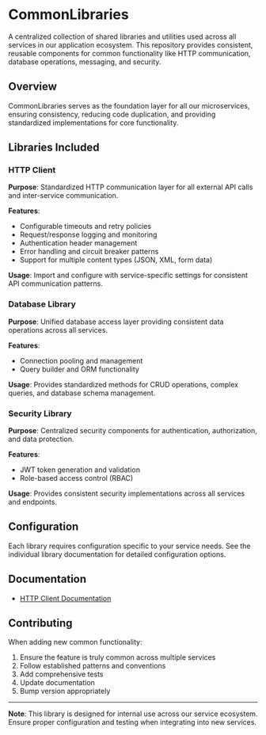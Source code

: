 # CommonLibraries

A centralized collection of shared libraries and utilities used across all services in our application ecosystem. This repository provides consistent, reusable components for common functionality like HTTP communication, database operations, messaging, and security.

## Overview

CommonLibraries serves as the foundation layer for all our microservices, ensuring consistency, reducing code duplication, and providing standardized implementations for core functionality.

## Libraries Included

### HTTP Client
**Purpose**: Standardized HTTP communication layer for all external API calls and inter-service communication.

**Features**:
- Configurable timeouts and retry policies
- Request/response logging and monitoring
- Authentication header management
- Error handling and circuit breaker patterns
- Support for multiple content types (JSON, XML, form data)

**Usage**: Import and configure with service-specific settings for consistent API communication patterns.

### Database Library
**Purpose**: Unified database access layer providing consistent data operations across all services.

**Features**:
- Connection pooling and management
- Query builder and ORM functionality

**Usage**: Provides standardized methods for CRUD operations, complex queries, and database schema management.

### Security Library
**Purpose**: Centralized security components for authentication, authorization, and data protection.

**Features**:
- JWT token generation and validation
- Role-based access control (RBAC)

**Usage**: Provides consistent security implementations across all services and endpoints.

## Configuration

Each library requires configuration specific to your service needs. See the individual library documentation for detailed configuration options.

## Documentation

- [HTTP Client Documentation](./docs/http-client.md)

## Contributing

When adding new common functionality:

1. Ensure the feature is truly common across multiple services
2. Follow established patterns and conventions
3. Add comprehensive tests
4. Update documentation
5. Bump version appropriately
---

**Note**: This library is designed for internal use across our service ecosystem. Ensure proper configuration and testing when integrating into new services.